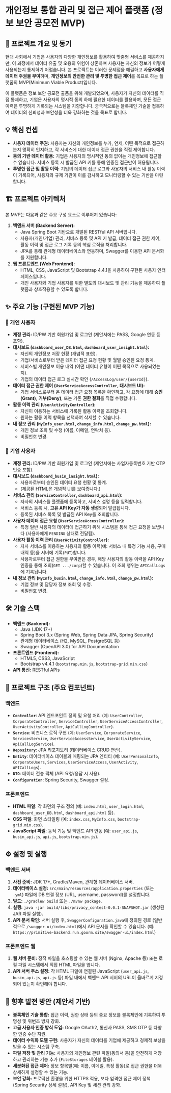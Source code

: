 # 개인정보 통합 관리 및 접근 제어 플랫폼 (정보 보안 공모전 MVP)

## 🌟 프로젝트 개요 및 동기

현대 사회에서 기업은 사용자의 다양한 개인정보를 활용하여 맞춤형 서비스를 제공하지만, 이 과정에서 데이터 유출 및 오용의 위험이 상존하며 사용자는 자신의 정보가 어떻게 사용되는지 통제하기 어렵습니다. 본 프로젝트는 이러한 문제점을 해결하고 **사용자에게 데이터 주권을 부여**하며, **개인정보의 안전한 관리 및 투명한 접근 제어**를 목표로 하는 플랫폼의 MVP(Minimum Viable Product)입니다.

이 플랫폼은 정보 보안 공모전 출품을 위해 개발되었으며, 사용자가 자신의 데이터를 직접 통제하고, 기업은 사용자의 명시적 동의 하에 필요한 데이터를 활용하며, 모든 접근 이력은 투명하게 기록되는 시스템을 지향합니다. 궁극적으로는 블록체인 기술을 접목하여 데이터의 신뢰성과 보안성을 더욱 강화하는 것을 목표로 합니다.

## 💡 핵심 컨셉

* **사용자 데이터 주권:** 사용자는 자신의 개인정보를 누가, 언제, 어떤 목적으로 접근하는지 명확히 인지하고, 각 서비스에 대한 데이터 접근 권한을 직접 제어합니다.
* **동의 기반 데이터 활용:** 기업은 사용자의 명시적인 동의 없이는 개인정보에 접근할 수 없습니다. 서비스 등록 시 발급된 API 키를 통해 인증된 접근만이 허용됩니다.
* **투명한 접근 및 활동 이력:** 기업의 데이터 접근 로그와 사용자의 서비스 내 활동 이력이 기록되어, 사용자와 규제 기관이 이를 감사하고 모니터링할 수 있는 기반을 마련합니다.

## 🏗️ 프로젝트 아키텍처

본 MVP는 다음과 같은 주요 구성 요소로 이루어져 있습니다:

1.  **백엔드 서버 (Backend Server):**
    * Java Spring Boot 기반으로 개발된 RESTful API 서버입니다.
    * 사용자(개인/기업) 관리, 서비스 등록 및 API 키 발급, 데이터 접근 권한 제어, 활동 이력 및 접근 로그 기록 등의 핵심 로직을 처리합니다.
    * JPA를 통해 관계형 데이터베이스와 연동하며, Swagger를 이용한 API 문서화를 지원합니다.
2.  **웹 프론트엔드 (Web Frontend):**
    * HTML, CSS, JavaScript 및 Bootstrap 4.4.1을 사용하여 구현된 사용자 인터페이스입니다.
    * 개인 사용자와 기업 사용자를 위한 별도의 대시보드 및 관리 기능을 제공하여 플랫폼과 상호작용할 수 있도록 합니다.

## ✨ 주요 기능 (구현된 MVP 기능)

### 👤 개인 사용자

* **계정 관리:** ID/PW 기반 회원가입 및 로그인 (제안서에는 PASS, Google 연동 등 포함).
* **대시보드 (`dashboard_user_DB.html`, `dashboard_user_insight.html`):**
    * 자신의 개인정보 저장 현황 (개념적 표현).
    * 기업/서비스로부터 받은 데이터 접근 요청 현황 및 월별 승인된 요청 통계.
    * 서비스별 개인정보 이용 내역 (어떤 데이터 유형이 어떤 목적으로 사용되었는지).
    * 기업의 데이터 접근 로그 실시간 확인 (`/AccessLog/user/{userId}`).
* **데이터 접근 권한 제어 (`UserServiceAccessController`, 대시보드 UI):**
    * 기업 서비스로부터 온 데이터 접근 요청 목록을 확인하고, 각 요청에 대해 **승인(Grant)**, **거부(Deny)**, 또는 기존 **권한 철회**를 직접 수행합니다.
* **활동 이력 관리 (`UserActivityController`):**
    * 자신이 이용하는 서비스에 기록된 활동 이력을 조회합니다.
    * 원하는 활동 이력 항목을 선택하여 삭제할 수 있습니다.
* **내 정보 관리 (`MyInfo_user.html`, `change_info.html`, `change_pw.html`):**
    * 개인 정보 조회 및 수정 (이름, 이메일, 연락처 등).
    * 비밀번호 변경.

### 🏢 기업 사용자

* **계정 관리:** ID/PW 기반 회원가입 및 로그인 (제안서에는 사업자등록번호 기반 OTP 인증 포함).
* **대시보드 (`dashboard_busin_insight.html`):**
    * 사용자로부터 승인된 데이터 요청 현황 및 통계.
    * (제공된 HTML은 개념적 UI를 보여줍니다.)
* **서비스 관리 (`ServiceController`, `dashboard_api.html`):**
    * 자사의 서비스를 플랫폼에 등록하고, 서비스 설명 등을 입력합니다.
    * 서비스 등록 시, **고유 API Key가 자동 생성**되어 발급됩니다.
    * 등록된 서비스 목록 및 발급된 API Key를 조회합니다.
* **사용자 데이터 접근 요청 (`UserServiceAccessController`):**
    * 특정 일반 사용자의 데이터에 접근하기 위해 시스템을 통해 접근 요청을 보냅니다 (사용자에게 `PENDING` 상태로 전달됨).
* **사용자 활동 이력 관리 (`UserActivityController`):**
    * 자사 서비스를 이용하는 사용자의 활동 이력(예: 서비스 내 특정 기능 사용, 구매 내역 등)을 서버에 기록(`PUT`)합니다.
    * 사용자로부터 접근 권한을 부여받은 경우, 해당 사용자의 활동 이력을 API Key 인증을 통해 조회(`GET .../corp`)할 수 있습니다. 이 조회 행위는 `APICallLogs`에 기록됩니다.
* **내 정보 관리 (`MyInfo_busin.html`, `change_info.html`, `change_pw.html`):**
    * 기업 정보 및 담당자 정보 조회 및 수정.
    * 비밀번호 변경.

## 🛠️ 기술 스택

* **백엔드 (Backend):**
    * Java (JDK 17+)
    * Spring Boot 3.x (Spring Web, Spring Data JPA, Spring Security)
    * 관계형 데이터베이스 (H2, MySQL, PostgreSQL 등)
    * Swagger (OpenAPI 3.0) for API Documentation
* **프론트엔드 (Frontend):**
    * HTML5, CSS3, JavaScript
    * Bootstrap v4.4.1 (`bootstrap.min.js`, `bootstrap-grid.min.css`)
* **API 통신:** RESTful APIs

## 📂 프로젝트 구조 (주요 컴포넌트)

### 백엔드

* **`Controller`**: API 엔드포인트 정의 및 요청 처리 (예: `UserController`, `CorporateController`, `ServiceController`, `UserServiceAccessController`, `UserActivityController`, `ApiCallLogController`).
* **`Service`**: 비즈니스 로직 구현 (예: `UserService`, `CorporateService`, `ServicesService`, `UserServiceAccessService`, `UserActivityService`, `ApiCallLogService`).
* **`Repository`**: JPA 리포지토리 (데이터베이스 CRUD 연산).
* **`Entity`**: 데이터베이스 테이블과 매핑되는 JPA 엔티티 (예: `UserPersonalInfo`, `CorporateUsers`, `Services`, `UserServiceAccess`, `UserActivity`, `APICallLogs`).
* **`DTO`**: 데이터 전송 객체 (API 요청/응답 시 사용).
* **`Configuration`**: Spring Security, Swagger 설정.

### 프론트엔드

* **HTML 파일**: 각 화면의 구조 정의 (예: `index.html`, `user_login.html`, `dashboard_user_DB.html`, `dashboard_api.html` 등).
* **CSS 파일**: 화면 스타일링 (예: `index.css`, `MyInfo.css`, `bootstrap-grid.min.css`).
* **JavaScript 파일**: 동적 기능 및 백엔드 API 연동 (예: `user_api.js`, `busin_api.js`, `api.js`, `bootstrap.min.js`).

## ⚙️ 설정 및 실행

### 백엔드 서버

1.  **사전 준비:** JDK 17+, Gradle/Maven, 관계형 데이터베이스 서버.
2.  **데이터베이스 설정:** `src/main/resources/application.properties` (또는 `.yml`) 파일에 DB 연결 정보 (URL, username, password)를 설정합니다.
3.  **빌드:** `./gradlew build` 또는 `./mvnw package`.
4.  **실행:** `java -jar build/libs/privacy_contest-0.0.1-SNAPSHOT.jar` (생성된 JAR 파일 실행).
5.  **API 문서 확인:** 서버 실행 후, `SwaggerConfiguration.java`에 정의된 경로 (일반적으로 `/swagger-ui/index.html`)에서 API 문서를 확인할 수 있습니다. (예: `https://primitive-backend.run.goorm.site/swagger-ui/index.html`)

### 프론트엔드 웹

1.  **웹 서버 준비:** 정적 파일을 호스팅할 수 있는 웹 서버 (Nginx, Apache 등) 또는 로컬 파일 시스템에서 직접 HTML 파일을 엽니다.
2.  **API 서버 주소 설정:** 각 HTML 파일에 연결된 JavaScript (`user_api.js`, `busin_api.js`, `api.js` 등) 파일 내에서 백엔드 API 서버의 URL이 올바르게 지정되어 있는지 확인해야 합니다.

## 🚀 향후 발전 방안 (제안서 기반)

* **블록체인 기술 통합:** 접근 이력, 권한 상태 등의 중요 정보를 블록체인에 기록하여 투명성 및 위변조 방지 강화.
* **고급 사용자 인증 방식 도입:** Google OAuth2, 통신사 PASS, SMS OTP 등 다양한 인증 수단 지원.
* **데이터 수익화 모델 구현:** 사용자가 자신의 데이터를 기업에 제공하고 경제적 보상을 받을 수 있는 시스템 구축.
* **파일 저장 및 관리 기능:** 사용자의 개인정보 관련 파일(동의서 등)을 안전하게 저장하고 관리하는 기능 추가 (`FileStorages` 테이블 활용).
* **세분화된 접근 제어:** 정보 항목별(예: 이름, 이메일, 특정 활동)로 접근 권한을 더욱 상세하게 설정할 수 있는 기능.
* **보안 강화:** 프로덕션 환경을 위한 HTTPS 적용, 보다 엄격한 접근 제어 정책(Spring Security 상세 설정), API Key 및 세션 관리 강화.
